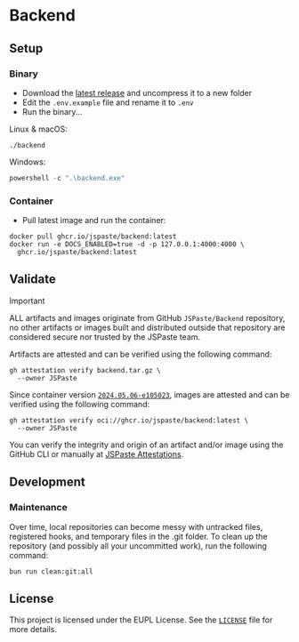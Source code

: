 # Backend

## Setup

### Binary

- Download the [latest release](https://github.com/jspaste/backend/releases/latest) and uncompress it to a new folder
- Edit the `.env.example` file and rename it to `.env`
- Run the binary...

Linux & macOS:

```shell
./backend
```

Windows:

```powershell
powershell -c ".\backend.exe"
```

### Container

- Pull latest image and run the container:

```shell
docker pull ghcr.io/jspaste/backend:latest
docker run -e DOCS_ENABLED=true -d -p 127.0.0.1:4000:4000 \
  ghcr.io/jspaste/backend:latest
```

## Validate

> [!IMPORTANT]
> ALL artifacts and images originate from GitHub `JSPaste/Backend` repository, no other artifacts or
> images built and distributed outside that repository are considered secure nor trusted by the JSPaste team.

Artifacts are attested and can be verified using the following command:

```shell
gh attestation verify backend.tar.gz \
  --owner JSPaste
```

Since container version
[`2024.05.06-e105023`](https://github.com/orgs/jspaste/packages/container/backend/212635273?tag=2024.05.06-e105023),
images are attested and can be verified using the following command:

```shell
gh attestation verify oci://ghcr.io/jspaste/backend:latest \
  --owner JSPaste
```

You can verify the integrity and origin of an artifact and/or image using the GitHub CLI or manually
at [JSPaste Attestations](https://github.com/jspaste/backend/attestations).

## Development

### Maintenance

Over time, local repositories can become messy with untracked files, registered hooks, and temporary files in the .git
folder. To clean up the repository (and possibly all your uncommitted work), run the following command:

```shell
bun run clean:git:all
```

## License

This project is licensed under the EUPL License. See the [`LICENSE`](LICENSE) file for more details.
